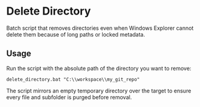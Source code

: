 # Delete Directory

Batch script that removes directories even when Windows Explorer cannot delete them because of long paths or locked metadata.

## Usage

Run the script with the absolute path of the directory you want to remove:

```
delete_directory.bat "C:\\workspace\\my_git_repo"
```

The script mirrors an empty temporary directory over the target to ensure every file and subfolder is purged before removal.
